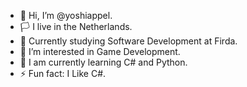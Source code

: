 - 👋 Hi, I’m @yoshiappel.
- 🏳️ I live in the Netherlands.
- 🏫 Currently studying Software Development at Firda.
- 👀 I’m interested in Game Development.
- 🌱 I am currently learning C# and Python.
- ⚡ Fun fact: I Like C#.

<!---
yoshiappel/yoshiappel is a ✨ special ✨ repository because its `README.md` (this file) appears on your GitHub profile.
You can click the Preview link to take a look at your changes.
--->
